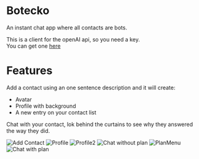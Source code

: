 # Botecko
An instant chat app where all contacts are bots.

This is a client for the openAI api, so you need a key.  
You can get one [here](https://platform.openai.com/account/api-keys)

# Features

Add a contact using an one sentence description and it will create:
- Avatar
- Profile with background
- A new entry on your contact list 

Chat with your contact, lok behind the curtains to see why they answered the way they did.  

![Add Contact](https://raw.githubusercontent.com/beothorn/Botecko/main/screenshots/addContact.png)
![Profile](https://raw.githubusercontent.com/beothorn/Botecko/main/screenshots/profile.png)
![Profile2](https://raw.githubusercontent.com/beothorn/Botecko/main/screenshots/profile2.png)
![Chat without plan](https://raw.githubusercontent.com/beothorn/Botecko/main/screenshots/chatNotPlan.png)
![PlanMenu](https://raw.githubusercontent.com/beothorn/Botecko/main/screenshots/planMenu.png)
![Chat with plan](https://raw.githubusercontent.com/beothorn/Botecko/main/screenshots/chatWithPlan.png)
